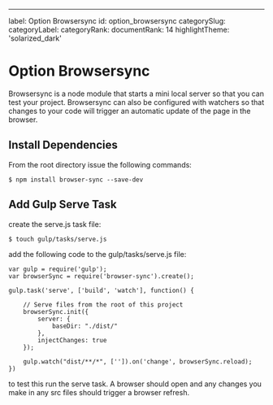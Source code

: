 ---
label: Option Browsersync
id: option_browsersync
categorySlug:
categoryLabel: 
categoryRank: 
documentRank: 14
highlightTheme: 'solarized_dark'


Option Browsersync
==================

Browsersync is a node module that starts a mini local server so that you
can test your project. Browsersync can also be configured with watchers
so that changes to your code will trigger an automatic update of the page
in the browser. 

## Install Dependencies

From the root directory issue the following commands:

    $ npm install browser-sync --save-dev

## Add Gulp Serve Task

create the serve.js task file:

    $ touch gulp/tasks/serve.js
    
add the following code to the gulp/tasks/serve.js file:

    var gulp = require('gulp');
    var browserSync = require('browser-sync').create();
    
    gulp.task('serve', ['build', 'watch'], function() {
    
        // Serve files from the root of this project
        browserSync.init({
            server: {
                baseDir: "./dist/"
            },
            injectChanges: true
        });
    
        gulp.watch("dist/**/*", ['']).on('change', browserSync.reload);
    })
    
to test this run the serve task. A browser should open and any changes you 
make in any src files should trigger a browser refresh.